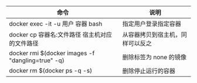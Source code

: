 | 命令                                              | 说明                             |
| ------------------------------------------------- | -------------------------------- |
| docker exec -it -u 用户 容器 bash                 | 指定用户登录指定容器             |
| docker cp 容器名:文件路径  宿主机对应的文件路径   | 从容器拷贝到宿主机，同样可以反之 |
| docker rmi $(docker images -f "dangling=true" -q) | 删除标签为 none 的镜像           |
| docker rm $(docker ps -q -s)                      | 删除停止运行的容器               |

